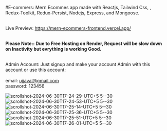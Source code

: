 #E-commers: Mern Ecommes app made with Reactjs, Tailwind Css, , Redux-Toolkit, Redux-Persist, Nodejs, Express, and Mongoose.</br></br>

Live Preview: https://mern-ecommers-frontend.vercel.app/ </br></br>

**Please Note:: Due to Free Hosting on Render, Request will be slow down on Inactivity but evrything is working Good.** <br/> <br/>

Admin Account: Just signup and make your account Admin with this account or use this account:</br></br>
email: ujjaval@gmail.com</br>
password: 123456</br>

![scrollshot-2024-06-30T17-24-29-UTC+5 5--30](https://github.com/ujjaval-parmar/MERN-Ecommers/assets/154329143/791142bc-752c-4a94-92e1-145899c73bb3)
![scrollshot-2024-06-30T17-24-53-UTC+5 5--30](https://github.com/ujjaval-parmar/MERN-Ecommers/assets/154329143/6932cd0e-f9fa-4b61-81de-827a74ddf599)
![scrollshot-2024-06-30T17-25-14-UTC+5 5--30](https://github.com/ujjaval-parmar/MERN-Ecommers/assets/154329143/9e1f81a9-8d18-4bbf-af3a-a831d25f23c4)
![scrollshot-2024-06-30T17-25-36-UTC+5 5--30](https://github.com/ujjaval-parmar/MERN-Ecommers/assets/154329143/117055e2-525c-43c0-a47d-dd89b4dc1984)
![scrollshot-2024-06-30T17-25-51-UTC+5 5--30](https://github.com/ujjaval-parmar/MERN-Ecommers/assets/154329143/fa1620b0-e536-4c10-961a-1d1eadfab125)
![scrollshot-2024-06-30T17-26-01-UTC+5 5--30](https://github.com/ujjaval-parmar/MERN-Ecommers/assets/154329143/80c97f53-27b0-449f-a0ed-8e5d51596d93)
